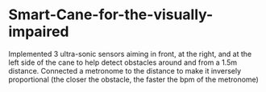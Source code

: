 # Smart-Cane-for-the-visually-impaired
Implemented 3 ultra-sonic sensors aiming in front, at the right, and at the left side of the cane to help detect obstacles around and from a 1.5m distance.  Connected a metronome to the distance to make it inversely proportional (the closer the obstacle, the faster the bpm of the metronome)
